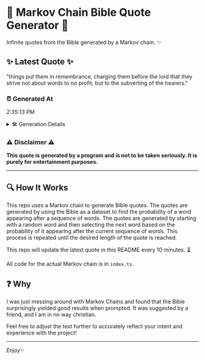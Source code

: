 # 📖 Markov Chain Bible Quote Generator 📖

Infinite quotes from the Bible generated by a Markov chain. ✨

## ✨ Latest Quote ✨
"things put them in remembrance, charging them before the lord that they strive not about words to no profit, but to the subverting of the hearers."

### ⏰ Generated At
*2:35:13 PM*

<details>
    <summary>🛠️ Generation Details</summary>
    <p>
        <strong>🌱 Seed:</strong> things<br>
        <strong>🔄 Iterations:</strong> 25<br>
        <strong>📜 Context History:</strong><br>[ things ]: put<br>[ things, put ]: them<br>[ things, put, them ]: in<br>[ things, put, them, in ]: remembrance,<br>[ things, put, them, in, remembrance, ]: charging<br>[ things, put, them, in, remembrance,, charging ]: them<br>[ put, them, in, remembrance,, charging, them ]: before<br>[ them, in, remembrance,, charging, them, before ]: the<br>[ in, remembrance,, charging, them, before, the ]: lord<br>[ remembrance,, charging, them, before, the, lord ]: that<br>[ charging, them, before, the, lord, that ]: they<br>[ them, before, the, lord, that, they ]: strive<br>[ before, the, lord, that, they, strive ]: not<br>[ the, lord, that, they, strive, not ]: about<br>[ lord, that, they, strive, not, about ]: words<br>[ that, they, strive, not, about, words ]: to<br>[ they, strive, not, about, words, to ]: no<br>[ strive, not, about, words, to, no ]: profit,<br>[ not, about, words, to, no, profit, ]: but<br>[ about, words, to, no, profit,, but ]: to<br>[ words, to, no, profit,, but, to ]: the<br>[ to, no, profit,, but, to, the ]: subverting<br>[ no, profit,, but, to, the, subverting ]: of<br>[ profit,, but, to, the, subverting, of ]: the<br>[ but, to, the, subverting, of, the ]: hearers.<br>
    </p>
</details>

### ⚠️ Disclaimer ⚠️
**This quote is generated by a program and is not to be taken seriously. It is purely for entertainment purposes.**

---

## 🔍 How It Works

This repo uses a Markov chain to generate Bible quotes. The quotes are generated by using the Bible as a dataset to find the probability of a word appearing after a sequence of words. The quotes are generated by starting with a random word and then selecting the next word based on the probability of it appearing after the current sequence of words. This process is repeated until the desired length of the quote is reached.

This repo will update the latest quote in this README every 10 minutes. ⏳

All code for the actual Markov chain is in `index.ts`.

## ❓ Why

I was just messing around with Markov Chains and found that the Bible surprisingly yielded good results when prompted. 
It was suggested by a friend, and I am in no way christian.

Feel free to adjust the text further to accurately reflect your intent and experience with the project!

---

*Enjoy*✨
